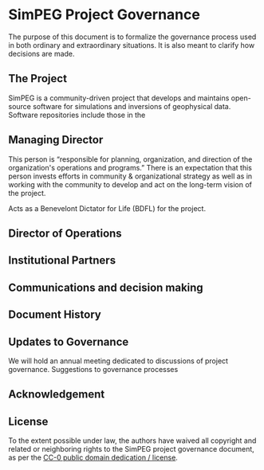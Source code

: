 # SimPEG Project Governance

The purpose of this document is to formalize the governance process used in both ordinary and extraordinary situations. It is also meant to clarify how decisions are made. 

## The Project

SimPEG is a community-driven project that develops and maintains open-source software for simulations and inversions of geophysical data. Software repositories include those in the 

## Managing Director

This person is “responsible for planning, organization, and direction of the organization's operations and programs.” There is an expectation that this person invests efforts in community & organizational strategy as well as in working with the community to develop and act on the long-term vision of the project.

Acts as a Benevelont Dictator for Life (BDFL) for the project. 

## Director of Operations 

## Institutional Partners

## Communications and decision making  

## Document History

## Updates to Governance

We will hold an annual meeting dedicated to discussions of project governance. Suggestions to governance processes 

## Acknowledgement

## License 

To the extent possible under law, the authors have waived all copyright and related or neighboring rights to the SimPEG project governance document, as per the [CC-0 public domain dedication / license](https://creativecommons.org/publicdomain/zero/1.0/).
